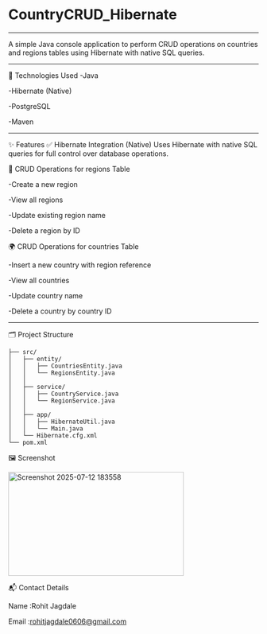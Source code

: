 # CountryCRUD_Hibernate
---
A simple Java console application to perform CRUD operations on countries and regions tables using Hibernate with native SQL queries.

---
🧰 Technologies Used
-Java

-Hibernate (Native)

-PostgreSQL

-Maven

---

✨ Features
✅ Hibernate Integration (Native)
Uses Hibernate with native SQL queries for full control over database operations.

📌 CRUD Operations for regions Table

-Create a new region

-View all regions

-Update existing region name

-Delete a region by ID


🌍 CRUD Operations for countries Table

-Insert a new country with region reference

-View all countries

-Update country name

-Delete a country by country ID

---

🗂️ Project Structure
```
├── src/
│   ├── entity/
│   │   ├── CountriesEntity.java
│   │   └── RegionsEntity.java
│   │
│   ├── service/
│   │   ├── CountryService.java
│   │   └── RegionService.java
│   │
│   ├── app/
│   │   ├── HibernateUtil.java
│   │   └── Main.java
│   └── Hibernate.cfg.xml
└── pom.xml
```
🖼️ Screenshot

<img width="353" height="209" alt="Screenshot 2025-07-12 183558" src="https://github.com/user-attachments/assets/4d5867e5-3b1a-4d47-98aa-a0409b456947" />

📬 Contact Details

Name :Rohit Jagdale

Email :rohitjagdale0606@gmail.com
